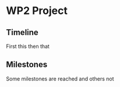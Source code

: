 # WP2 Project

## Timeline
First this then that

## Milestones
Some milestones are reached and others not
